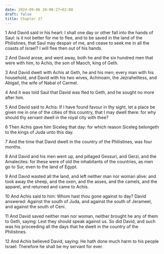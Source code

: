 ```yaml
---
date: 2024-09-06 20:00:27+02:00
draft: false
title: Chapter 27
---
```




1 And David said in his heart: I shall one day or other fall into the hands of Saul: is it not better for me to flee, and to be saved in the land of the Philistines, that Saul may despair of me, and cease to seek me in all the coasts of Israel? I will flee then out of his hands.

2 And David arose, and went away, both he and the six hundred men that were with him, to Achis, the son of Maoch, king of Geth.

3 And David dwelt with Achis at Geth, he and his men; every man with his household, and David with his two wives, Achinoam, the Jezrahelitess, and Abigail, the wife of Nabal of Carmel.

4 And it was told Saul that David was fled to Geth, and he sought no more after him.

5 And David said to Achis: If I have found favour in thy sight, let a place be given me in one of the cities of this country, that I may dwell there: for why should thy servant dwell in the royal city with thee?

6 Then Achis gave him Siceleg that day: for which reason Siceleg belongeth to the kings of Juda unto this day.

7 And the time that David dwelt in the country of the Philistines, was four months.

8 And David and his men went up, and pillaged Gessuri, and Gerzi, and the Amalecites: for these were of old the inhabitants of the countries, as men go to Sur, even to the land of Egypt.

9 And David wasted all the land, and left neither man nor woman alive: and took away the sheep, and the oxen, and the asses, and the camels, and the apparel, and returned and came to Achis.

10 And Achis said to him: Whom hast thou gone against to day? David answered: Against the south of Juda, and against the south of Jerameel, and against the south of Ceni.

11 And David saved neither man nor woman, neither brought he any of them to Geth, saying: Lest they should speak against us. So did David, and such was his proceeding all the days that he dwelt in the country of the Philistines.

12 And Achis believed David, saying: He hath done much harm to his people Israel: Therefore he shall be my servant for ever.

